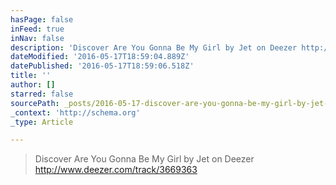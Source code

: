 ```yaml
---
hasPage: false
inFeed: true
inNav: false
description: 'Discover Are You Gonna Be My Girl by Jet on Deezer http://www.deezer.com/track/3669363'
dateModified: '2016-05-17T18:59:04.889Z'
datePublished: '2016-05-17T18:59:06.518Z'
title: ''
author: []
starred: false
sourcePath: _posts/2016-05-17-discover-are-you-gonna-be-my-girl-by-jet-on-deezer-httpww.md
_context: 'http://schema.org'
_type: Article

---
```

> Discover Are You Gonna Be My Girl by Jet on Deezer http://www.deezer.com/track/3669363